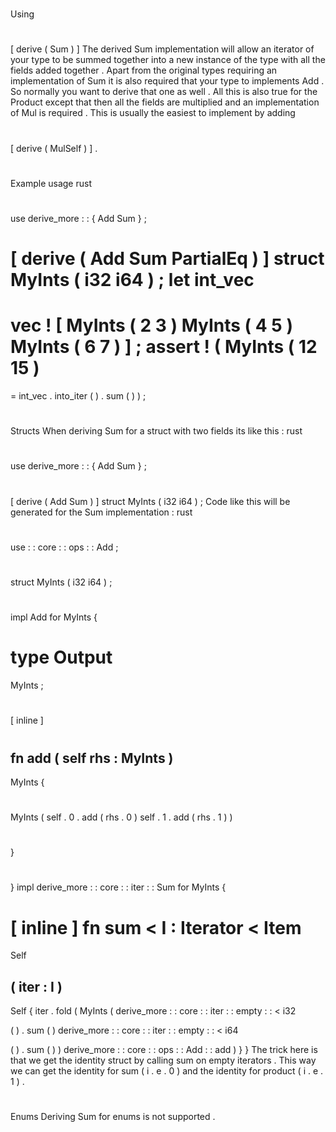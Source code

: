 #
Using
#
[
derive
(
Sum
)
]
The
derived
Sum
implementation
will
allow
an
iterator
of
your
type
to
be
summed
together
into
a
new
instance
of
the
type
with
all
the
fields
added
together
.
Apart
from
the
original
types
requiring
an
implementation
of
Sum
it
is
also
required
that
your
type
to
implements
Add
.
So
normally
you
want
to
derive
that
one
as
well
.
All
this
is
also
true
for
the
Product
except
that
then
all
the
fields
are
multiplied
and
an
implementation
of
Mul
is
required
.
This
is
usually
the
easiest
to
implement
by
adding
#
[
derive
(
MulSelf
)
]
.
#
#
Example
usage
rust
#
use
derive_more
:
:
{
Add
Sum
}
;
#
#
[
derive
(
Add
Sum
PartialEq
)
]
struct
MyInts
(
i32
i64
)
;
let
int_vec
=
vec
!
[
MyInts
(
2
3
)
MyInts
(
4
5
)
MyInts
(
6
7
)
]
;
assert
!
(
MyInts
(
12
15
)
=
=
int_vec
.
into_iter
(
)
.
sum
(
)
)
;
#
#
Structs
When
deriving
Sum
for
a
struct
with
two
fields
its
like
this
:
rust
#
use
derive_more
:
:
{
Add
Sum
}
;
#
#
[
derive
(
Add
Sum
)
]
struct
MyInts
(
i32
i64
)
;
Code
like
this
will
be
generated
for
the
Sum
implementation
:
rust
#
use
:
:
core
:
:
ops
:
:
Add
;
#
struct
MyInts
(
i32
i64
)
;
#
impl
Add
for
MyInts
{
#
type
Output
=
MyInts
;
#
#
[
inline
]
#
fn
add
(
self
rhs
:
MyInts
)
-
>
MyInts
{
#
MyInts
(
self
.
0
.
add
(
rhs
.
0
)
self
.
1
.
add
(
rhs
.
1
)
)
#
}
#
}
impl
derive_more
:
:
core
:
:
iter
:
:
Sum
for
MyInts
{
#
[
inline
]
fn
sum
<
I
:
Iterator
<
Item
=
Self
>
>
(
iter
:
I
)
-
>
Self
{
iter
.
fold
(
MyInts
(
derive_more
:
:
core
:
:
iter
:
:
empty
:
:
<
i32
>
(
)
.
sum
(
)
derive_more
:
:
core
:
:
iter
:
:
empty
:
:
<
i64
>
(
)
.
sum
(
)
)
derive_more
:
:
core
:
:
ops
:
:
Add
:
:
add
)
}
}
The
trick
here
is
that
we
get
the
identity
struct
by
calling
sum
on
empty
iterators
.
This
way
we
can
get
the
identity
for
sum
(
i
.
e
.
0
)
and
the
identity
for
product
(
i
.
e
.
1
)
.
#
#
Enums
Deriving
Sum
for
enums
is
not
supported
.
